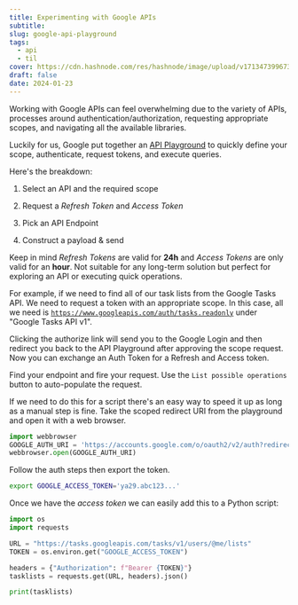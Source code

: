 ```yaml
---
title: Experimenting with Google APIs
subtitle: 
slug: google-api-playground
tags:
  - api
  - til
cover: https://cdn.hashnode.com/res/hashnode/image/upload/v1713473996738/1c04ad7b-2a9a-4bf9-9d0a-0ca46742c360.png?w=1600&h=840&fit=crop&crop=entropy&auto=compress,format&format=webp
draft: false
date: 2024-01-23
---
```

Working with Google APIs can feel overwhelming due to the variety of APIs, processes around authentication/authorization, requesting appropriate scopes, and navigating all the available libraries.

Luckily for us, Google put together an [API Playground](https://developers.google.com/oauthplayground/) to quickly define your scope, authenticate, request tokens, and execute queries.

Here's the breakdown:

1. Select an API and the required scope
    
2. Request a *Refresh Token* and *Access Token*
    
3. Pick an API Endpoint
    
4. Construct a payload & send
    

Keep in mind *Refresh Tokens* are valid for **24h** and *Access Tokens* are only valid for an **hour**. Not suitable for any long-term solution but perfect for exploring an API or executing quick operations.

For example, if we need to find all of our task lists from the Google Tasks API. We need to request a token with an appropriate scope. In this case, all we need is [`https://www.googleapis.com/auth/tasks.readonly`](https://www.googleapis.com/auth/tasks.readonly) under "Google Tasks API v1".

Clicking the authorize link will send you to the Google Login and then redirect you back to the API Playground after approving the scope request. Now you can exchange an Auth Token for a Refresh and Access token.

Find your endpoint and fire your request. Use the `List possible operations` button to auto-populate the request.

If we need to do this for a script there's an easy way to speed it up as long as a manual step is fine. Take the scoped redirect URI from the playground and open it with a web browser.

```python
import webbrowser
GOOGLE_AUTH_URI = 'https://accounts.google.com/o/oauth2/v2/auth?redirect_uri=https%3A%2F%2Fdevelopers.google.com%2Foauthplayground&prompt=consent&response_type=code&client_id=407408718192.apps.googleusercontent.com&scope=https%3A%2F%2Fwww.googleapis.com%2Fauth%2Ftasks.readonly&access_type=offline'
webbrowser.open(GOOGLE_AUTH_URI)
```

Follow the auth steps then export the token.

```bash
export GOOGLE_ACCESS_TOKEN='ya29.abc123...'
```

Once we have the *access token* we can easily add this to a Python script:

```python
import os
import requests

URL = "https://tasks.googleapis.com/tasks/v1/users/@me/lists"
TOKEN = os.environ.get("GOOGLE_ACCESS_TOKEN")

headers = {"Authorization": f"Bearer {TOKEN}"}
tasklists = requests.get(URL, headers).json()

print(tasklists)
```
